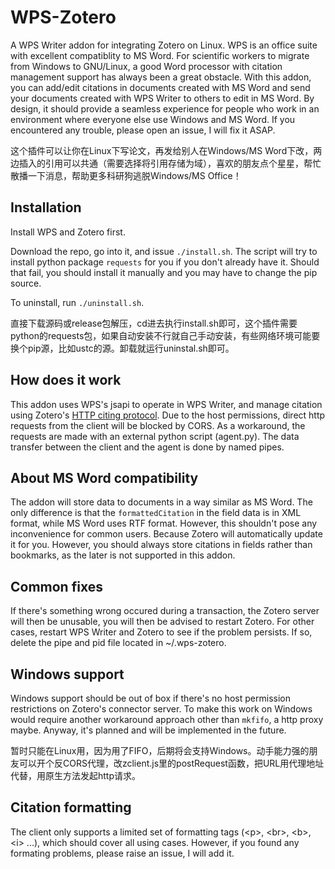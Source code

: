 # WPS-Zotero

A WPS Writer addon for integrating Zotero on Linux. WPS is an office suite with excellent compatiblity to MS Word. For scientific workers to migrate from Windows to GNU/Linux, a good Word processor with citation management support has always been a great obstacle. With this addon, you can add/edit citations in documents created with MS Word and send your documents created with WPS Writer to others to edit in MS Word. By design, it should provide a seamless experience for people who work in an environment where everyone else use Windows and MS Word. If you encountered any trouble, please open an issue, I will fix it ASAP.

这个插件可以让你在Linux下写论文，再发给别人在Windows/MS Word下改，两边插入的引用可以共通（需要选择将引用存储为域），喜欢的朋友点个星星，帮忙散播一下消息，帮助更多科研狗逃脱Windows/MS Office！

## Installation

Install WPS and Zotero first.

Download the repo, go into it, and issue `./install.sh`. The script will try to install python package `requests` for you if you don't already have it. Should that fail, you should install it manually and you may have to change the pip source.

To uninstall, run `./uninstall.sh`.

直接下载源码或release包解压，cd进去执行install.sh即可，这个插件需要python的requests包，如果自动安装不行就自己手动安装，有些网络环境可能要换个pip源，比如ustc的源。卸载就运行uninstal.sh即可。

## How does it work

This addon uses WPS's jsapi to operate in WPS Writer, and manage citation using Zotero's [HTTP citing protocol](https://www.zotero.org/support/dev/client_coding/http_integration_protocol). Due to the host permissions, direct http requests from the client will be blocked by CORS. As a workaround, the requests are made with an external python script (agent.py). The data transfer between the client and the agent is done by named pipes.

## About MS Word compatibility

The addon will store data to documents in a way similar as MS Word. The only difference is that the `formattedCitation` in the field data is in XML format, while MS Word uses RTF format. However, this shouldn't pose any inconvenience for common users. Because Zotero will automatically update it for you. However, you should always store citations in fields rather than bookmarks, as the later is not supported in this addon.

## Common fixes

If there's something wrong occured during a transaction, the Zotero server will then be unusable, you will then be advised to restart Zotero. For other cases, restart WPS Writer and Zotero to see if the problem persists. If so, delete the pipe and pid file located in ~/.wps-zotero.

## Windows support

Windows support should be out of box if there's no host permission restrictions on Zotero's connector server. To make this work on Windows would require another workaround approach other than `mkfifo`, a http proxy maybe. Anyway, it's planned and will be implemented in the future.

暂时只能在Linux用，因为用了FIFO，后期将会支持Windows。动手能力强的朋友可以开个反CORS代理，改zclient.js里的postRequest函数，把URL用代理地址代替，用原生方法发起http请求。

## Citation formatting

The client only supports a limited set of formatting tags (\<p\>, \<br\>, \<b\>, \<i\> ...), which should cover all using cases. However, if you found any formating problems, please raise an issue, I will add it.
